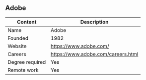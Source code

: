 ## Adobe

| Content         | Description                             |
| --------------- | ----------------------------------------|
| Name            | Adobe   			                    |
| Founded         | 1982                                    |
| Website         | https://www.adobe.com/                  |
| Careers         | https://www.adobe.com/careers.html      |
| Degree required | Yes                                     |
| Remote work     | Yes                                     |
